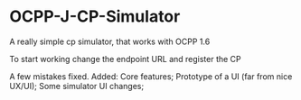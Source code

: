 # OCPP-J-CP-Simulator
A really simple cp simulator, that works with OCPP 1.6

To start working change the endpoint URL and register the CP

A few mistakes fixed.
Added:
Core features;
Prototype of a UI (far from nice UX/UI);
Some simulator UI changes;
